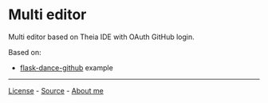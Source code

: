 # Multi editor

Multi editor based on Theia IDE with OAuth GitHub login.

Based on:

- [flask-dance-github](https://github.com/singingwolfboy/flask-dance-github) example

---

[License](LICENSE) - [Source](https://github.com/pasuder/labs) - [About me](https://pa.suder.info)
